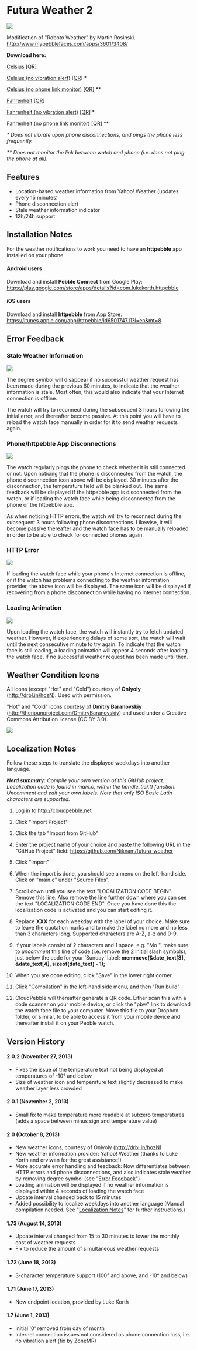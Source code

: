 Futura Weather 2
==============

![](https://cdn1.imggmi.com/uploads/2019/3/29/50b0beb9361dba2838ea942a267cd3ef-full.jpg)

Modification of "Roboto Weather" by Martin Rosinski. http://www.mypebblefaces.com/apps/3601/3408/

**Download here:**

[Celsius](http://www.mypebblefaces.com/download_app?cID=2905&fID=3735&version=2&uID=3263) [[QR](http://www.mypebblefaces.com/QR/temp/pebble711ab886558fe228fc3ccdf035abfdd7.png)]

[Celsius (no vibration alert)](http://www.mypebblefaces.com/download_app?cID=3822&fID=3777&version=2&uID=3263) [[QR](http://www.mypebblefaces.com/QR/temp/pebble7bc9d76276085491cae3f671c95a582d.png)] *

[Celsius (no phone link monitor)](http://www.mypebblefaces.com/download_app?cID=5759&fID=6608&version=2&uID=3263) [[QR](http://www.mypebblefaces.com/QR/temp/pebble696384727ee254ddeea08b609335bbde.png)] **

[Fahrenheit](http://www.mypebblefaces.com/download_app?cID=5760&fID=6609&version=2&uID=3263) [[QR](http://www.mypebblefaces.com/QR/temp/pebbled5b6df371fc71ce5cae91741716deb23.png)]

[Fahrenheit (no vibration alert)](http://www.mypebblefaces.com/download_app?cID=5761&fID=6610&version=2&uID=3263) [[QR](http://www.mypebblefaces.com/QR/temp/pebble4933fe7a41ca893b6572ea70f8230450.png)] *

[Fahrenheit (no phone link monitor)](http://www.mypebblefaces.com/download_app?cID=5762&fID=6611&version=2&uID=3263) [[QR](http://www.mypebblefaces.com/QR/temp/pebble7a6129f628e47686b60b80149f3f0610.png)] **

_* Does not vibrate upon phone disconnections, and pings the phone less frequently._

_** Does not monitor the link between watch and phone (i.e. does not ping the phone at all)._

Features
--------

- Location-based weather information from Yahoo! Weather (updates every 15 minutes)
- Phone disconnection alert
- Stale weather information indicator
- 12h/24h support

Installation Notes
------------------

For the weather notifications to work you need to have an **httpebble** app installed on your phone.

#### Android users
Download and install **Pebble Connect** from Google Play:
https://play.google.com/store/apps/details?id=com.lukekorth.httpebble

#### iOS users
Download and install **httpebble** from App Store:
https://itunes.apple.com/app/httpebble/id650174711?l=en&mt=8

Error Feedback
--------------

### Stale Weather Information
![](https://dl.dropboxusercontent.com/u/572608/futura-weather-v2/futura-weather-stale-indication.png)

The degree symbol will disappear if no successful weather request has been made during the previous 60 minutes, to indicate that the weather information is stale. Most often, this would also indicate that your Internet connection is offline.

The watch will try to reconnect during the subsequent 3 hours following the initial error, and thereafter become passive. At this point you will have to reload the watch face manually in order for it to send weather requests again.

### Phone/httpebble App Disconnections
![](https://dl.dropboxusercontent.com/u/572608/futura-weather-v2/futura-weather-phone-disconnection.png)

The watch regularly pings the phone to check whether it is still connected or not. Upon noticing that the phone is disconnected from the watch, the phone disconnection icon above will be displayed. 30 minutes after the disconnection, the temperature field will be blanked out. The same feedback will be displayed if the httpebble app is disconnected from the watch, or if loading the watch face while being disconnected from the phone or the httpebble app.

As when noticing HTTP errors, the watch will try to reconnect during the subsequent 3 hours following phone disconnections. Likewise, it will become passive thereafter and the watch face has to be manually reloaded in order to be able to check for connected phones again.

### HTTP Error
![](https://dl.dropboxusercontent.com/u/572608/futura-weather-v2/futura-weather-2-clouderror.png)

If loading the watch face while your phone's Internet connection is offline, or if the watch has problems connecting to the weather information provider, the above icon will be displayed. The same icon will be displayed if recovering from a phone disconnection while having no Internet connection.

### Loading Animation
![](https://dl.dropboxusercontent.com/u/572608/futura-weather-v2/futura-weather-loading.png)

Upon loading the watch face, the watch will instantly try to fetch updated weather. However, if experiencing delays of some sort, the watch will wait until the next consecutive minute to try again. To indicate that the watch face is still loading, a loading animation will appear 4 seconds after loading the watch face, if no successful weather request has been made until then.

Weather Condition Icons
-----------------------

All icons (except "Hot" and "Cold") courtesy of **Onlyoly** (http://drbl.in/hozN). Used with permission.

"Hot" and "Cold" icons courtesy of **Dmitry Baranovskiy** (http://thenounproject.com/DmitryBaranovskiy) and used under a Creative Commons Attribution license (CC BY 3.0).

![](https://dl.dropboxusercontent.com/u/572608/futura-weather-v2/weather-condition-icons.png)

Localization Notes
------------------

Follow these steps to translate the displayed weekdays into another language.

_**Nerd summary:** Compile your own version of this GitHub project. Localization code is found in main.c, within the_ *handle_tick() function. Uncomment and edit your own labels. Note that only ISO Basic Latin characters are supported.*

1. Log in to http://cloudpebble.net

2. Click "Import Project"

3. Click the tab "Import from GitHub"

4. Enter the project name of your choice and paste the following URL in the "GitHub Project" field: https://github.com/Niknam/futura-weather

5. Click "Import"

6. When the import is done, you should see a menu on the left-hand side. Click on "main.c" under "Source Files".

7. Scroll down until you see the text "LOCALIZATION CODE BEGIN". Remove this line. Also remove the line further down where you can see the text "LOCALIZATION CODE END". Once you have done this the localization code is activated and you can start editing it.

8. Replace **XXX** for each weekday with the label of your choice. Make sure to leave the quotation marks and to make the label no more and no less than 3 characters long. Supported characters are A-Z, a-z and 0-9.

9. If your labels consist of 2 characters and 1 space, e.g. "Mo ", make sure to _uncomment_ this line of code (i.e. remove the 2 initial slash symbols), just below the code for your 'Sunday' label: **memmove(&date_text[3], &date_text[4], sizeof(date_text) - 1);**

10. When you are done editing, click "Save" in the lower right corner

11. Click "Compilation" in the left-hand side menu, and then "Run build"

12. CloudPebble will thereafter generate a QR code. Either scan this with a code scanner on your mobile device, or click the "pbw" link to download the watch face file to your computer. Move this file to your Dropbox folder, or similar, to be able to access it from your mobile device and thereafter install it on your Pebble watch.


Version History
---------------

#### 2.0.2 (November 27, 2013)
- Fixes the issue of the temperature text not being displayed at temperatures of -10° and below
- Size of weather icon and temperature text slightly decreased to make weather layer less crowded

#### 2.0.1 (November 2, 2013)
- Small fix to make temperature more readable at subzero temperatures (adds a space between minus sign and temperature value)

#### 2.0 (October 8, 2013)
- New weather icons, courtesy of Onlyoly (http://drbl.in/hozN)
- New weather information provider: Yahoo! Weather (thanks to Luke Korth and orviwan for the great assistance!)
- More accurate error handling and feedback: Now differentiates between HTTP errors and phone disconnections, and also indicates stale weather by removing degree symbol (see "[Error Feedback](https://github.com/Niknam/futura-weather#error-feedback)")
- Loading animation will be displayed if no weather information is displayed within 4 seconds of loading the watch face
- Update interval changed back to 15 minutes
- Added possibility to localize weekdays into another language (Manual compilation needed. See "[Localization Notes](https://github.com/Niknam/futura-weather#localization-notes)" for further instructions.)

#### 1.73 (August 14, 2013)
- Update interval changed from 15 to 30 minutes to lower the monthly cost of weather requests
- Fix to reduce the amount of simultaneous weather requests

#### 1.72 (June 18, 2013)
- 3-character temperature support (100° and above, and -10° and below)

#### 1.71 (June 17, 2013)
- New endpoint location, provided by Luke Korth

#### 1.7 (June 1, 2013)
- Initial '0' removed from day of month
- Internet connection issues not considered as phone connection loss, i.e. no vibration alert (fix by ZoneMR)
